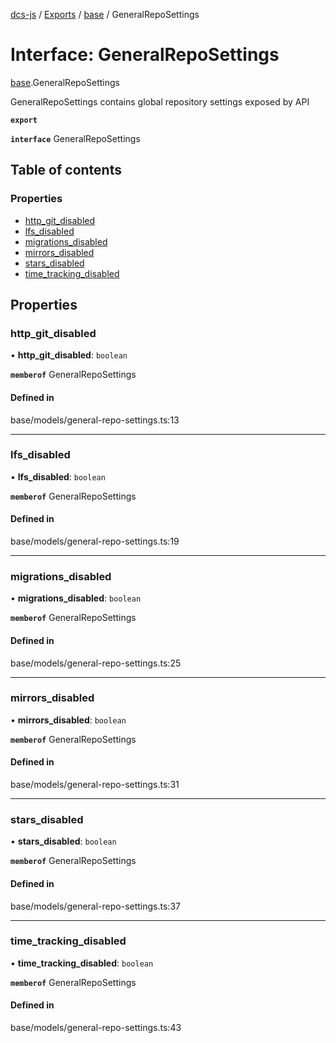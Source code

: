 [dcs-js](../README.md) / [Exports](../modules.md) / [base](../modules/base.md) / GeneralRepoSettings

# Interface: GeneralRepoSettings

[base](../modules/base.md).GeneralRepoSettings

GeneralRepoSettings contains global repository settings exposed by API

**`export`**

**`interface`** GeneralRepoSettings

## Table of contents

### Properties

- [http\_git\_disabled](base.GeneralRepoSettings.md#http_git_disabled)
- [lfs\_disabled](base.GeneralRepoSettings.md#lfs_disabled)
- [migrations\_disabled](base.GeneralRepoSettings.md#migrations_disabled)
- [mirrors\_disabled](base.GeneralRepoSettings.md#mirrors_disabled)
- [stars\_disabled](base.GeneralRepoSettings.md#stars_disabled)
- [time\_tracking\_disabled](base.GeneralRepoSettings.md#time_tracking_disabled)

## Properties

### <a id="http_git_disabled" name="http_git_disabled"></a> http\_git\_disabled

• **http\_git\_disabled**: `boolean`

**`memberof`** GeneralRepoSettings

#### Defined in

base/models/general-repo-settings.ts:13

___

### <a id="lfs_disabled" name="lfs_disabled"></a> lfs\_disabled

• **lfs\_disabled**: `boolean`

**`memberof`** GeneralRepoSettings

#### Defined in

base/models/general-repo-settings.ts:19

___

### <a id="migrations_disabled" name="migrations_disabled"></a> migrations\_disabled

• **migrations\_disabled**: `boolean`

**`memberof`** GeneralRepoSettings

#### Defined in

base/models/general-repo-settings.ts:25

___

### <a id="mirrors_disabled" name="mirrors_disabled"></a> mirrors\_disabled

• **mirrors\_disabled**: `boolean`

**`memberof`** GeneralRepoSettings

#### Defined in

base/models/general-repo-settings.ts:31

___

### <a id="stars_disabled" name="stars_disabled"></a> stars\_disabled

• **stars\_disabled**: `boolean`

**`memberof`** GeneralRepoSettings

#### Defined in

base/models/general-repo-settings.ts:37

___

### <a id="time_tracking_disabled" name="time_tracking_disabled"></a> time\_tracking\_disabled

• **time\_tracking\_disabled**: `boolean`

**`memberof`** GeneralRepoSettings

#### Defined in

base/models/general-repo-settings.ts:43
